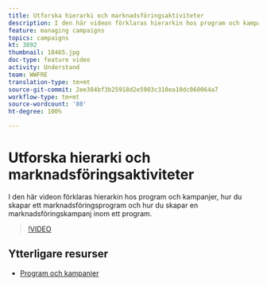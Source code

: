 ```yaml
---
title: Utforska hierarki och marknadsföringsaktiviteter
description: I den här videon förklaras hierarkin hos program och kampanjer i Adobe Campaign Standard (ACS), hur du skapar ett marknadsföringsprogram och hur du skapar en marknadsföringskampanj inom ett program.
feature: managing campaigns
topics: campaigns
kt: 3892
thumbnail: 18465.jpg
doc-type: feature video
activity: Understand
team: WWFRE
translation-type: tm+mt
source-git-commit: 2ee384bf3b25918d2e5903c310ea10dc060064a7
workflow-type: tm+mt
source-wordcount: '80'
ht-degree: 100%

---
```



# Utforska hierarki och marknadsföringsaktiviteter

I den här videon förklaras hierarkin hos program och kampanjer, hur du skapar ett marknadsföringsprogram och hur du skapar en marknadsföringskampanj inom ett program.

>[!VIDEO](https://video.tv.adobe.com/v/18465?quality=12)

## Ytterligare resurser

* [Program och kampanjer](https://docs.adobe.com/content/help/sv-SE/campaign-standard/using/getting-started/marketing-plans/programs-and-campaigns.html)
